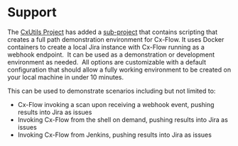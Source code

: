 # Support

  

The [CxUtils Project](https://github.com/checkmarx-ts/CxUtils) has added
a
[sub-project](https://github.com/checkmarx-ts/CxUtils/tree/master/CxFlowDemoInstance)
that contains scripting that creates a full path demonstration
environment for Cx-Flow. It uses Docker containers to create a local
Jira instance with Cx-Flow running as a webhook endpoint.  It can be
used as a demonstration or development environment as needed.  All
options are customizable with a default configuration that should allow
a fully working environment to be created on your local machine in under
10 minutes.

This can be used to demonstrate scenarios including but not limited to:

-   Cx-Flow invoking a scan upon receiving a webhook event, pushing
    results into Jira as issues
-   Invoking Cx-Flow from the shell on demand, pushing results into Jira
    as issues
-   Invoking Cx-Flow from Jenkins, pushing results into Jira as issues

  
